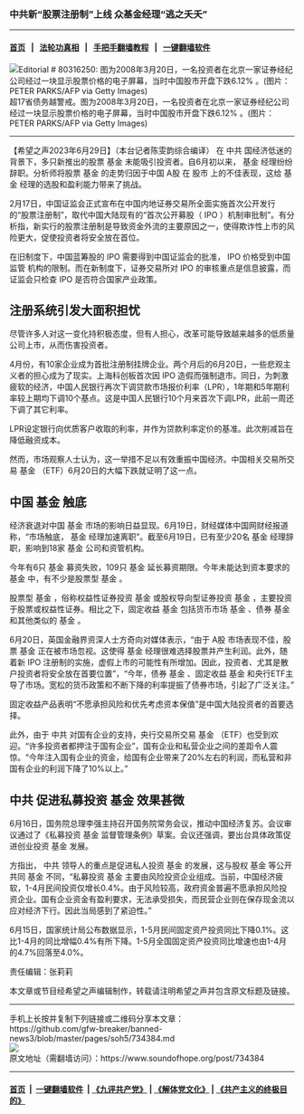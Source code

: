 ### 中共新“股票注册制”上线 众基金经理“逃之夭夭”
------------------------

#### [首页](https://github.com/gfw-breaker/banned-news3/blob/master/README.md) &nbsp;&nbsp;|&nbsp;&nbsp; [法轮功真相](https://github.com/begood0513/basic/blob/master/README.md)  &nbsp;&nbsp;|&nbsp;&nbsp; [手把手翻墙教程](https://github.com/gfw-breaker/guides/wiki)  &nbsp;&nbsp;|&nbsp;&nbsp; [一键翻墙软件](https://github.com/gfw-breaker/nogfw/blob/master/README.md)  



<div><img alt="Editorial # 80316250: 图为2008年3月20日，一名投资者在北京一家证券经纪公司经过一块显示股票价格的电子屏幕，当时中国股市开盘下跌6.12% 。(图片：PETER PARKS/AFP via Getty Images)" src="https://img.soundofhope.org/2023-03/gettyimages-80316250-1677810795109.jpg"/>
<br/><figcaption class="caption">
 超17省债务越警戒。图为2008年3月20日，一名投资者在北京一家证券经纪公司经过一块显示股票价格的电子屏幕，当时中国股市开盘下跌6.12% 。(图片：PETER PARKS/AFP via Getty Images)
</figcaption></div><hr/>


<div><div class="Content__Wrapper sc-1bvya0-0 elmmKw article_body" data-checkusr="" itemprop="articleBody">
 <div id="post_place_1">
 </div>
 <p class="meta-top">
  <span class="meta">
   【希望之声2023年6月29日】（本台记者陈雯韵综合编译）
  </span>
  在
  <ok href="/term/1059">
   中共
  </ok>
  国经济低迷的背景下，多只新推出的股票
  <ok href="/term/28321">
   基金
  </ok>
  未能吸引投资者。自6月初以来，
  <ok href="/term/28321">
   基金
  </ok>
  经理纷纷辞职。分析师将股票
  <ok href="/term/28321">
   基金
  </ok>
  的走势归因于中国
  <ok href="/term/1448">
   A股
  </ok>
  在
  <ok href="/term/9601">
   股市
  </ok>
  上的不佳表现，这给
  <ok href="/term/28321">
   基金
  </ok>
  经理的选股和盈利能力带来了挑战。
 </p>
 <p>
  2月17日，中国证监会正式宣布在中国内地证券交易所全面实施首次公开发行的“股票注册制”，取代中国大陆现有的“首次公开募股（
  <ok href="/term/15658">
   IPO
  </ok>
  ）机制审批制”。有分析指，新实行的股票注册制是导致资金外流的主要原因之一，使得欺诈性上市的风险更大，促使投资者将安全放在首位。
 </p>
 <p>
  在旧制度下，中国蓝筹股的
  <ok href="/term/15658">
   IPO
  </ok>
  需要得到中国证监会的批准，
  <ok href="/term/15658">
   IPO
  </ok>
  价格受到中国
  <ok href="/term/30713">
   监管
  </ok>
  机构的限制。而在新制度下，证券交易所对
  <ok href="/term/15658">
   IPO
  </ok>
  的审核重点是信息披露，而证监会只检查
  <ok href="/term/15658">
   IPO
  </ok>
  是否符合国家产业政策。
 </p>
 <h2>
  注册系统引发大面积担忧
 </h2>
 <p>
  尽管许多人对这一变化持积极态度，但有人担心，改革可能导致越来越多的低质量公司上市，从而伤害投资者。
 </p>
 <p>
  4月份，有10家企业成为首批注册制挂牌企业。两个月后的6月20日，一些悲观主义者的担心成为了现实。上海科创板首次因
  <ok href="/term/15658">
   IPO
  </ok>
  造假而强制退市。同日，为刺激疲软的经济，中国人民银行再次下调贷款市场报价利率（LPR），1年期和5年期利率较上期均下调10个基点。这是中国人民银行10个月来首次下调LPR，此前一周还下调了其它利率。
 </p>
 <p>
  LPR设定银行向优质客户收取的利率，并作为贷款利率定价的基准。此次削减旨在降低融资成本。
 </p>
 <p>
  然而，市场观察人士认为，这一举措不足以有效重振中国经济。中国相关交易所交易
  <ok href="/term/28321">
   基金
  </ok>
  （ETF）6月20日的大幅下跌就证明了这一点。
 </p>
 <h2>
  中国
  <ok href="/term/28321">
   基金
  </ok>
  触底
 </h2>
 <p>
  经济衰退对中国
  <ok href="/term/28321">
   基金
  </ok>
  市场的影响日益显现。6月19日，财经媒体中国网财经报道称，“市场触底，
  <ok href="/term/28321">
   基金
  </ok>
  经理加速离职”。截至6月19日，已有至少20名
  <ok href="/term/28321">
   基金
  </ok>
  经理辞职，影响到18家
  <ok href="/term/28321">
   基金
  </ok>
  公司和资管机构。
 </p>
 <p>
  今年有6只
  <ok href="/term/28321">
   基金
  </ok>
  募资失败，109只
  <ok href="/term/28321">
   基金
  </ok>
  延长募资期限。今年未能达到资本要求的
  <ok href="/term/28321">
   基金
  </ok>
  中，有不少是股票型
  <ok href="/term/28321">
   基金
  </ok>
  。
 </p>
 <p>
  股票型
  <ok href="/term/28321">
   基金
  </ok>
  ，俗称权益性证券投资
  <ok href="/term/28321">
   基金
  </ok>
  或股权导向型证券投资
  <ok href="/term/28321">
   基金
  </ok>
  ，主要投资于股票或权益性证券。相比之下，固定收益
  <ok href="/term/28321">
   基金
  </ok>
  包括货币市场
  <ok href="/term/28321">
   基金
  </ok>
  、债券
  <ok href="/term/28321">
   基金
  </ok>
  和其他类似的
  <ok href="/term/28321">
   基金
  </ok>
  。
 </p>
 <p>
  6月20日，英国金融界资深人士方奇向对媒体表示，“由于
  <ok href="/term/1448">
   A股
  </ok>
  市场表现不佳，股票
  <ok href="/term/28321">
   基金
  </ok>
  正在被市场忽视。这使得
  <ok href="/term/28321">
   基金
  </ok>
  经理很难选择股票并产生利润。此外，随着新
  <ok href="/term/15658">
   IPO
  </ok>
  注册制的实施，虚假上市的可能性有所增加。因此，投资者、尤其是散户投资者将安全放在首要位置”，“今年，债券
  <ok href="/term/28321">
   基金
  </ok>
  、固定收益
  <ok href="/term/28321">
   基金
  </ok>
  和央行ETF主导了市场。宽松的货币政策和不断下降的利率提振了债券市场，引起了广泛关注。”
 </p>
 <p>
  固定收益产品表明“不愿承担风险和优先考虑资本保值”是中国大陆投资者的首要选择。
 </p>
 <p>
  此外，由于
  <ok href="/term/1059">
   中共
  </ok>
  对国有企业的支持，央行交易所交易
  <ok href="/term/28321">
   基金
  </ok>
  （ETF）也受到欢迎。“许多投资者都押注于国有企业”，国有企业和私营企业之间的差距令人震惊。“今年注入国有企业的资金，给国有企业带来了20%左右的利润，而私营和非国有企业的利润下降了10%以上。”
 </p>
 <h2>
  <ok href="/term/1059">
   中共
  </ok>
  促进私募投资
  <ok href="/term/28321">
   基金
  </ok>
  效果甚微
 </h2>
 <p>
  6月16日，国务院总理李强主持召开国务院常务会议，推动中国经济复苏。会议审议通过了《私募投资
  <ok href="/term/28321">
   基金
  </ok>
  监督管理条例》草案。会议还强调，要出台具体政策促进创业投资
  <ok href="/term/28321">
   基金
  </ok>
  发展。
 </p>
 <p>
  方指出，
  <ok href="/term/1059">
   中共
  </ok>
  领导人的重点是促进私人投资
  <ok href="/term/28321">
   基金
  </ok>
  的发展，这与股权
  <ok href="/term/28321">
   基金
  </ok>
  等公开共同
  <ok href="/term/28321">
   基金
  </ok>
  不同，“私募投资
  <ok href="/term/28321">
   基金
  </ok>
  主要由风险投资企业组成。当前，中国经济疲软，1-4月民间投资仅增长0.4%。由于风险较高，政府资金普遍不愿承担风险投资企业。国有企业资金有盈利要求，无法承受损失，而民营企业则在保存现金流以应对经济下行。因此当局感到了紧迫性。”
 </p>
 <p>
  6月15日，国家统计局公布数据显示，1-5月民间固定资产投资同比下降0.1%。这比1-4月的同比增幅0.4%有所下降。1-5月全国固定资产投资同比增速也由1-4月的4.7%回落至4.0%。
 </p>
 <p class="meta-btm">
  责任编辑：张莉莉
 </p>
 <p class="meta-btm">
  本文章或节目经希望之声编辑制作，转载请注明希望之声并包含原文标题及链接。
 </p>
</div>
</div>
<hr/>
手机上长按并复制下列链接或二维码分享本文章：<br/>
https://github.com/gfw-breaker/banned-news3/blob/master/pages/soh5/734384.md <br/>
<a href='https://github.com/gfw-breaker/banned-news3/blob/master/pages/soh5/734384.md'><img src='https://github.com/gfw-breaker/banned-news3/blob/master/pages/soh5/734384.md.png'/></a> <br/>
原文地址（需翻墙访问）：https://www.soundofhope.org/post/734384


------------------------
#### [首页](https://github.com/gfw-breaker/banned-news3/blob/master/README.md) &nbsp;|&nbsp; [一键翻墙软件](https://github.com/gfw-breaker/nogfw/blob/master/README.md) &nbsp;| [《九评共产党》](https://github.com/gfw-breaker/9ping.md/blob/master/README.md#九评之一评共产党是什么) | [《解体党文化》](https://github.com/gfw-breaker/jtdwh.md/blob/master/README.md) | [《共产主义的终极目的》](https://github.com/gfw-breaker/gczydzjmd.md/blob/master/README.md)


<img src='http://gfw-breaker.win/banned-news3/pages/soh5/734384.md' width='0px' height='0px'/>